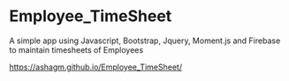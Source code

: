 # Employee_TimeSheet
A simple app using Javascript, Bootstrap, Jquery, Moment.js and Firebase to maintain timesheets of Employees

https://ashagm.github.io/Employee_TimeSheet/
